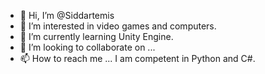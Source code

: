- 👋 Hi, I’m @Siddartemis
- 👀 I’m interested in video games and computers.
- 🌱 I’m currently learning Unity Engine.
- 💞️ I’m looking to collaborate on ...
- 📫 How to reach me ...
I am competent in Python and C#.

<!---
Siddartemis/Siddartemis is a ✨ special ✨ repository because its `README.md` (this file) appears on your GitHub profile.
You can click the Preview link to take a look at your changes.
--->
